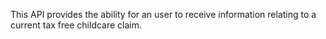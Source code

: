 This API provides the ability for an user to receive information relating to a current tax free childcare claim.